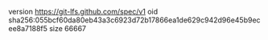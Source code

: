 version https://git-lfs.github.com/spec/v1
oid sha256:055bcf60da80eb43a3c6923d72b17866ea1de629c942d96e45b9ecee8a7188f5
size 66667

